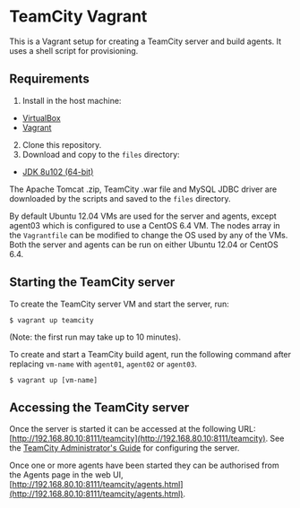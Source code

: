# TeamCity Vagrant

This is a Vagrant setup for creating a TeamCity server and build agents. It uses a shell script for provisioning.

## Requirements

1. Install in the host machine:

* [VirtualBox](https://www.virtualbox.org/wiki/Downloads)
* [Vagrant](https://www.vagrantup.com/downloads.html)

2. Clone this repository.
3. Download and copy to the `files` directory:

* [JDK 8u102 (64-bit)](http://www.oracle.com/technetwork/java/javase/downloads/jdk8-downloads-2133151.html)

The Apache Tomcat .zip, TeamCity .war file and MySQL JDBC driver are downloaded by the scripts and saved to the `files` directory.

By default Ubuntu 12.04 VMs are used for the server and agents, except agent03 which is configured to use a
CentOS 6.4 VM. The nodes array in the `Vagrantfile` can be modified to change the OS used by any of the VMs. Both the
server and agents can be run on either Ubuntu 12.04 or CentOS 6.4.

## Starting the TeamCity server

To create the TeamCity server VM and start the server, run:

    $ vagrant up teamcity

(Note: the first run may take up to 10 minutes).

To create and start a TeamCity build agent, run the following command after replacing `vm-name` with `agent01`, `agent02` or `agent03`.

    $ vagrant up [vm-name]

## Accessing the TeamCity server

Once the server is started it can be accessed at the following URL: [http://192.168.80.10:8111/teamcity](http://192.168.80.10:8111/teamcity).
See the [TeamCity Administrator's Guide](https://confluence.jetbrains.com/display/TCD9/Administrator%27s+Guide) for configuring the server.

Once one or more agents have been started they can be authorised from the Agents page in the web UI, [http://192.168.80.10:8111/teamcity/agents.html](http://192.168.80.10:8111/teamcity/agents.html).
